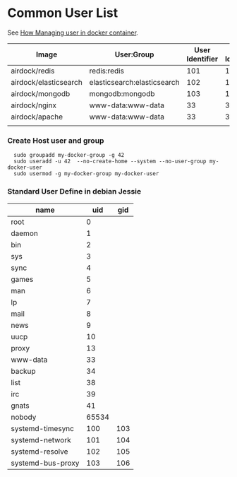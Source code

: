# Common User List


See [How Managing user in docker container](https://github.com/airdock-io/docker-base/blob/master/README.md#how-managing-user-in-docker-container).


|  Image                  | User:Group                     | User Identifier | Group Identifier |
| ----------------------- | ------------------------------ | --------------- | ---------------- |
| airdock/redis           | redis:redis                    | 101             | 101              |
| airdock/elasticsearch   | elasticsearch:elasticsearch    | 102             | 102              |
| airdock/mongodb         | mongodb:mongodb                | 103             | 103              |
| airdock/nginx           | www-data:www-data              |  33             |  33              |
| airdock/apache          | www-data:www-data              |  33             |  33              |
|                         |                                |                 |                  |




### Create Host user and group


```
  sudo groupadd my-docker-group -g 42
  sudo useradd -u 42  --no-create-home --system --no-user-group my-docker-user
  sudo usermod -g my-docker-group my-docker-user
```


### Standard User Define in debian Jessie

| name          | uid     | gid    |
| ------------- | ------- | ------ |
| root | 0 |
| daemon  | 1 |
| bin | 2 |
| sys | 3 |
| sync | 4 |
| games | 5 |
| man | 6 |
| lp | 7 |
| mail | 8 |
| news | 9 |
| uucp | 10 |
| proxy  | 13 |
| www-data | 33
| backup | 34 |
| list | 38
| irc | 39
| gnats | 41 |
| nobody | 65534 | 
| systemd-timesync |  100|  103
| systemd-network |  101 |  104
| systemd-resolve | 102 |  105
| systemd-bus-proxy |  103 |  106
